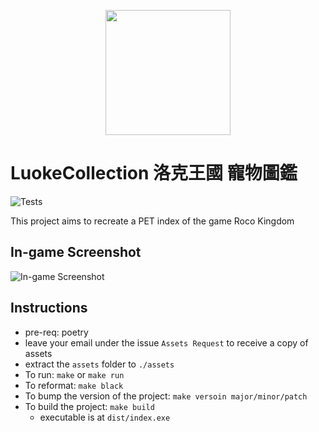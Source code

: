<p align="center">
<a href="https://github.com/LuokeKingdom/LuokeCollection/projects/1">
<img align="center" src="https://user-images.githubusercontent.com/55712285/178427638-626dd05c-06fc-46ac-83b2-8a76bff98443.png" width="200"/>
</a>
</p>

# LuokeCollection 洛克王國 寵物圖鑑
![Tests](https://github.com/LuokeKingdom/LuokeCollection/actions/workflows/ci.yml/badge.svg)

This project aims to recreate a PET index of the game Roco Kingdom

## In-game Screenshot
![In-game Screenshot](https://user-images.githubusercontent.com/55712285/178428547-2d43b702-726f-4df1-aa74-60519304d84b.png)
## Instructions
* pre-req: poetry
* leave your email under the issue `Assets Request` to receive a copy of assets
* extract the `assets` folder to `./assets`
* To run: `make` or `make run`
* To reformat: `make black`
* To bump the version of the project: `make versoin major/minor/patch` 
* To build the project: `make build`
    * executable is at `dist/index.exe`
